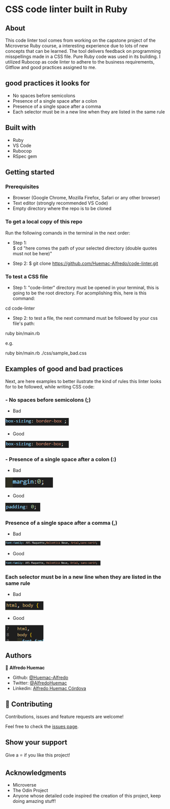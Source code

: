# CSS code linter built in Ruby

## About
This code linter tool comes from working on the capstone project of the Microverse Ruby course, a interesting experience due to lots of new concepts that can be learned. The tool delivers feedback on programming misspellings made in a CSS file. Pure Ruby code was used in its building. I utilized Rubocop as code linter to adhere to the business requirements, Gitflow and good practices assigned to me.

## good practices it looks for
- No spaces before semicolons
- Presence of a single space after a colon
- Presence of a single space after a comma
- Each selector must be in a new line when they are listed in the same rule

## Built with
- Ruby
- VS Code
- Rubocop
- RSpec gem

## Getting started

### Prerequisites
- Browser (Google Chrome, Mozilla Firefox, Safari or any other browser)
- Text editor (strongly recommended VS Code)
- Empty directory where the repo is to be cloned

### To get a local copy of this repo
Run the following comands in the terminal in the next order:

- Step 1:  
$ cd "here comes the path of your selected directory (double quotes must not be here)"

- Step 2:
$ git clone https://github.com/Huemac-Alfredo/code-linter.git

### To test a CSS file
- Step 1: "code-linter" directory must be opened in your terminal, this is going to be the root directory. For acomplishing this, here is this command:

cd code-linter

- Step 2: to test a file, the next command must be followed by your css file's path:

ruby bin/main.rb

e.g.

ruby bin/main.rb ./css/sample_bad.css

## Examples of good and bad practices
Next, are here examples to better ilustrate the kind of rules this linter looks for to be followed, while writing CSS code:


### - No spaces before semicolons (;)

- Bad
<img src="https://github.com/Huemac-Alfredo/code-linter/blob/code/images/space_semicolon_bad.PNG" width="200px">

- Good
<img src="https://github.com/Huemac-Alfredo/code-linter/blob/code/images/space_semicolon_good.PNG" width="200px">


### - Presence of a single space after a colon (:)

- Bad
<img src="https://github.com/Huemac-Alfredo/code-linter/blob/code/images/space_colon_bad.PNG" width="150px">

- Good
<img src="https://github.com/Huemac-Alfredo/code-linter/blob/code/images/space_colon_good.PNG" width="110px">


### Presence of a single space after a comma (,)

- Bad
<img src="https://github.com/Huemac-Alfredo/code-linter/blob/code/images/space_comma_bad.PNG" width="300px">

- Good
<img src="https://github.com/Huemac-Alfredo/code-linter/blob/code/images/space_comma_good.PNG" width="300px">


### Each selector must be in a new line when they are listed in the same rule

- Bad
<img src="https://github.com/Huemac-Alfredo/code-linter/blob/code/images/selector_bad.PNG" width="120px">

- Good
<img src="https://github.com/Huemac-Alfredo/code-linter/blob/code/images/selector_good.PNG" width="120px">

## Authors

👤 **Alfredo Huemac**

- Github: [@Huemac-Alfredo](https://github.com/Huemac-Alfredo)
- Twitter: [@AlfredoHuemac](https://twitter.com/AlfredoHuemac)
- Linkedin: [Alfredo Huemac Córdova](https://www.linkedin.com/in/alfredo-huemac-c%C3%B3rdova-173b481b2/)

## 🤝 Contributing

Contributions, issues and feature requests are welcome!

Feel free to check the [issues page](https://github.com/Huemac-Alfredo/code-linter/issues).

## Show your support

Give a ⭐️ if you like this project!

## Acknowledgments

- Microverse
- The Odin Project
- Anyone whose detailed code inspired the creation of this project, keep doing amazing stuff!












